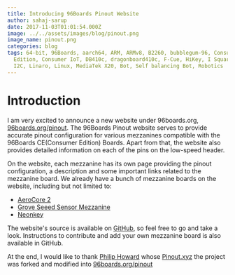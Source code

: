 ```yaml
---
title: Introducing 96Boards Pinout Website
author: sahaj-sarup
date: 2017-11-03T01:01:54.000Z
image: ../../assets/images/blog/pinout.png
image_name: pinout.png
categories: blog
tags: 64-bit, 96Boards, aarch64, ARM, ARMv8, B2260, bubblegum-96, Consumer
  Edition, Consumer IoT, DB410c, dragonboard410c, F-Cue, HiKey, I Squared C,
  I2C, Linaro, Linux, MediaTek X20, Bot, Self balancing Bot, Robotics
---
```


# **Introduction**

I am very excited to announce a new website under 96boards.org, [96boards.org/pinout](https://www.96boards.org/pinout/). The 96Boards Pinout website serves to provide accurate pinout configuration for various mezzanines compatible with the 96Boards CE(Consumer Edition) Boards. Apart from that, the website also provides detailed information on each of the pins on the low-speed header.

On the website, each mezzanine has its own page providing the pinout configuration, a description and some important links related to the mezzanine board. We already have a bunch of mezzanine boards on the website, including but not limited to:

- [AeroCore 2](https://www.96boards.org/pinout/aerocore2.html)
- [Grove Seeed Sensor Mezzanine](https://www.96boards.org/pinout/grove_seeed_sensor_mezzanine.html)
- [Neonkey](https://www.96boards.org/pinout/neonkey_mezzanine.html)

The website's source is available on [GitHub](https://github.com/96boards/pinout), so feel free to go and take a look. Instructions to contribute and add your own mezzanine board is also available in GitHub.

At the end, I would like to thank [Philip Howard](https://github.com/Gadgetoid) whose [Pinout.xyz](https://github.com/Gadgetoid/Pinout.xyz) the project was forked and modified into [96boards.org/pinout](https://www.96boards.org/pinout/)
